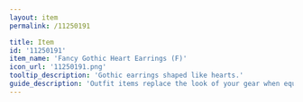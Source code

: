 ```yaml
---
layout: item
permalink: /11250191

title: Item
id: '11250191'
item_name: 'Fancy Gothic Heart Earrings (F)'
icon_url: '11250191.png'
tooltip_description: 'Gothic earrings shaped like hearts.'
guide_description: 'Outfit items replace the look of your gear when equipped.'
---
```

